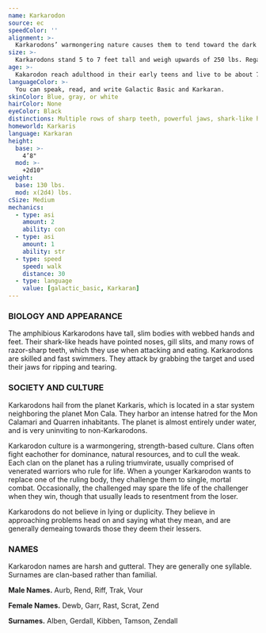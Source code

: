 ```yaml
---
name: Karkarodon
source: ec
speedColor: ''
alignment: >-
  Karkarodons’ warmongering nature causes them to tend toward the dark side, though there are exceptions
size: >-
  Karkarodons stand 5 to 7 feet tall and weigh upwards of 250 lbs. Regardless of your position in that range, your size is Medium.
age: >-
  Kakarodon reach adulthood in their early teens and live to be about 70.
languageColor: >-
  You can speak, read, and write Galactic Basic and Karkaran. 
skinColor: Blue, gray, or white
hairColor: None
eyeColor: Black
distinctions: Multiple rows of sharp teeth, powerful jaws, shark-like heads
homeworld: Karkaris
language: Karkaran
height:
  base: >-
    4’8"
  mod: >-
    +2d10"
weight:
  base: 130 lbs.
  mod: x(2d4) lbs.
cSize: Medium
mechanics:
  - type: asi
    amount: 2
    ability: con
  - type: asi
    amount: 1
    ability: str
  - type: speed
    speed: walk
    distance: 30
  - type: language
    value: [galactic_basic, Karkaran]
---
```

### BIOLOGY AND APPEARANCE
The amphibious Karkarodons have tall, slim bodies with webbed hands and feet. Their shark-like heads have pointed noses, gill slits, and many rows of razor-sharp teeth, which they use when attacking and eating. Karkarodons are skilled and fast swimmers. They attack by grabbing the target and used their jaws for ripping and tearing.

### SOCIETY AND CULTURE
Karkarodons hail from the planet Karkaris, which is located in a star system neighboring the planet Mon Cala. They harbor an intense hatred for the Mon Calamari and Quarren inhabitants. The planet is almost entirely under water, and is very uninviting to non-Karkarodons.

Karkarodon culture is a warmongering, strength-based culture. Clans often fight eachother for dominance, natural resources, and to cull the weak. Each clan on the planet has a ruling triumvirate, usually comprised of venerated warriors who rule for life. When a younger Karkarodon wants to replace one of the ruling body, they challenge them to single, mortal combat. Occasionally, the challenged may spare the life of the challenger when they win, though that usually leads to resentment from the loser.

Karkarodons do not believe in lying or duplicity. They believe in approaching problems head on and saying what they mean, and are generally demeaing towards those they deem their lessers.

### NAMES
Karkarodon names are harsh and gutteral. They are generally one syllable. Surnames are clan-based rather than familial.

__Male Names.__ Aurb, Rend, Riff, Trak, Vour

__Female Names.__ Dewb, Garr, Rast, Scrat, Zend

__Surnames.__ Alben, Gerdall, Kibben, Tamson, Zendall



    